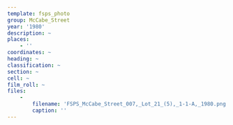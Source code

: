 ```yaml
---
template: fsps_photo
group: McCabe_Street
year: '1980'
description: ~
places:
    - ''
coordinates: ~
heading: ~
classification: ~
section: ~
cell: ~
film_roll: ~
files:
    -
        filename: 'FSPS_McCabe_Street_007,_Lot_21_(5),_1-1-A,_1980.png'
        caption: ''
---
```

